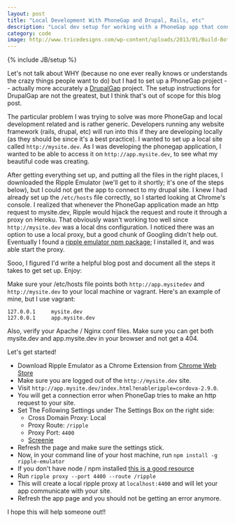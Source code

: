 ```yaml
---
layout: post
title: "Local Development With PhoneGap and Drupal, Rails, etc"
description: "Local dev setup for working with a PhoneGap app that connects to a locally hosted site."
category: code
image: http://www.tricedesigns.com/wp-content/uploads/2013/01/Build-Bot-Preview.png
---
```

{% include JB/setup %}

Let's not talk about WHY (because no one ever really knows or understands the crazy things people want to do) but I had to set up a PhoneGap project -- actually more accurately a [DrupalGap](http://drupalgap.org) project. The setup instructions for DrupalGap are not the greatest, but I think that's out of scope for this blog post.

The particular problem I was trying to solve was more PhoneGap and local development related and is rather generic. Developers running any website framework (rails, drupal, etc) will run into this if they are developing locally (as they should be since it's a best practice). I wanted to set up a local site called `http://mysite.dev`. As I was developing the phonegap application, I wanted to be able to access it on `http://app.mysite.dev`, to see what my beautiful code was creating.

After getting everything set up, and putting all the files in the right places, I downloaded the Ripple Emulator (we'll get to it shortly; it's one of the steps below), but I could not get the app to connect to my drupal site.  I knew I had already set up the `/etc/hosts` file correctly, so I started looking at Chrome's console.  I realized that whenever the PhoneGap application made an http request to mysite.dev, Ripple would hijack the request and route it through a proxy on Heroku. That obviously wasn't working too well since `http://mysite.dev` was a local dns configuration.  I noticed there was an option to use a local proxy, but a good chunk of Googling didn't help out.  Eventually I found a [ripple emulator npm package](https://npmjs.org/package/ripple-emulator);  I installed it, and was able start the proxy.

Sooo, I figured I'd write a helpful blog post and document all the steps it takes to get set up.  Enjoy:

<!--break-->

Make sure your /etc/hosts file points both `http://app.mysitedev` and `http://mysite.dev` to your local machine or vagrant. Here's an example of mine, but I use vagrant:

    127.0.0.1     mysite.dev
    127.0.0.1     app.mysite.dev

Also, verify your Apache / Nginx conf files.  Make sure you can get both mysite.dev and app.mysite.dev in your browser and not get a 404.

Let's get started!

* Download Ripple Emulator as a Chrome Extension from [Chrome Web Store](https://chrome.google.com/webstore/detail/ripple-emulator-beta/geelfhphabnejjhdalkjhgipohgpdnoc)
* Make sure you are logged out of the `http://mysite.dev` site.
* Visit `http://app.mysite.dev/index.html?enableripple=cordova-2.9.0`.
* You will get a connection error when PhoneGap tries to make an http request to your site.
* Set The Following Settings under The Settings Box on the right side:
    * Cross Domain Proxy: Local
    * Proxy Route: `/ripple`
    * Proxy Port: `4400`
    * [Screenie](https://www.monosnap.com/image/QijT8Q0e5Z3A8FG5bnzLQqBNz)
* Refresh the page and make sure the settings stick.
* Now, in your command line of your host machine, run `npm install -g ripple-emulator`
* If you don't have node / npm installed [this is a good resource](http://shapeshed.com/setting-up-nodejs-and-npm-on-mac-osx/)
* Run `ripple proxy --port 4400 --route /ripple`
* This will create a local ripple proxy at `localhost:4400` and will let your app communicate with your site.
* Refresh the app page and you should not be getting an error anymore.

I hope this will help someone out!!
